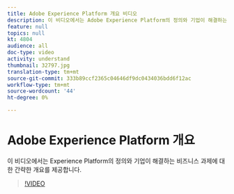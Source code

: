 ```yaml
---
title: Adobe Experience Platform 개요 비디오
description: 이 비디오에서는 Adobe Experience Platform의 정의와 기업이 해결하는 비즈니스 과제에 대해 간략하게 설명합니다.
feature: null
topics: null
kt: 4804
audience: all
doc-type: video
activity: understand
thumbnail: 32797.jpg
translation-type: tm+mt
source-git-commit: 333b89ccf2365c04646df9dc0434036bdd6f12ac
workflow-type: tm+mt
source-wordcount: '44'
ht-degree: 0%

---
```



# Adobe Experience Platform 개요

이 비디오에서는 Experience Platform의 정의와 기업이 해결하는 비즈니스 과제에 대한 간략한 개요를 제공합니다.

>[!VIDEO](https://video.tv.adobe.com/v/32797?quality=12&learn=on)